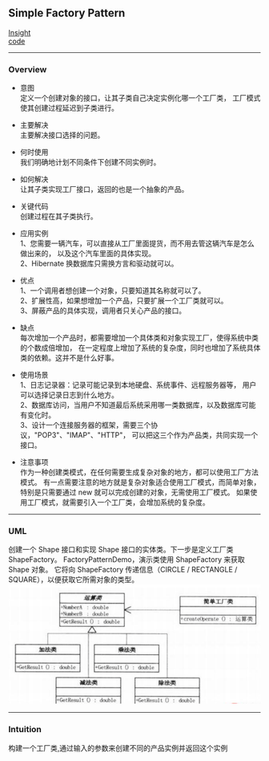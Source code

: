 ## Simple Factory Pattern
[Insight](https://www.runoob.com/design-pattern/factory-pattern.html)  
[code](https://github.com/wan-h/BrainpowerCode/blob/master/DesignPatterns/SimpleFactoryPattern.py)

---
### Overview  
* 意图  
定义一个创建对象的接口，让其子类自己决定实例化哪一个工厂类，
工厂模式使其创建过程延迟到子类进行。

* 主要解决  
主要解决接口选择的问题。

* 何时使用  
我们明确地计划不同条件下创建不同实例时。

* 如何解决  
让其子类实现工厂接口，返回的也是一个抽象的产品。

* 关键代码  
创建过程在其子类执行。

* 应用实例  
1、您需要一辆汽车，可以直接从工厂里面提货，而不用去管这辆汽车是怎么做出来的，
以及这个汽车里面的具体实现。   
2、Hibernate 换数据库只需换方言和驱动就可以。

* 优点  
1、一个调用者想创建一个对象，只要知道其名称就可以了。   
2、扩展性高，如果想增加一个产品，只要扩展一个工厂类就可以。   
3、屏蔽产品的具体实现，调用者只关心产品的接口。

* 缺点  
每次增加一个产品时，都需要增加一个具体类和对象实现工厂，使得系统中类的个数成倍增加，
在一定程度上增加了系统的复杂度，同时也增加了系统具体类的依赖。这并不是什么好事。

* 使用场景  
1、日志记录器：记录可能记录到本地硬盘、系统事件、远程服务器等，
用户可以选择记录日志到什么地方。   
2、数据库访问，当用户不知道最后系统采用哪一类数据库，以及数据库可能有变化时。  
3、设计一个连接服务器的框架，需要三个协议，"POP3"、"IMAP"、"HTTP"，
可以把这三个作为产品类，共同实现一个接口。

* 注意事项  
作为一种创建类模式，在任何需要生成复杂对象的地方，都可以使用工厂方法模式。
有一点需要注意的地方就是复杂对象适合使用工厂模式，而简单对象，
特别是只需要通过 new 就可以完成创建的对象，无需使用工厂模式。
如果使用工厂模式，就需要引入一个工厂类，会增加系统的复杂度。

---
### UML  
创建一个 Shape 接口和实现 Shape 接口的实体类。下一步是定义工厂类 ShapeFactory。
FactoryPatternDemo，演示类使用 ShapeFactory 来获取 Shape 对象。
它将向 ShapeFactory 传递信息（CIRCLE / RECTANGLE / SQUARE），以便获取它所需对象的类型。  
![](src/UML_0.png)

---
### Intuition  
构建一个工厂类,通过输入的参数来创建不同的产品实例并返回这个实例